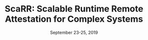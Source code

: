 ---
title: "ScaRR: Scalable Runtime Remote Attestation for Complex Systems"
authors: "F. Toffalini, E. Losiouk, A. Biondo, J. Zhou, M. Conti"
venue: "In Proceedings of the 22nd International Symposium on Research in Attacks, Intrusions and Defenses (RAID 2019)"
type: "conference"
year: 2019
location: "Beijing, China"
date: "September 23-25, 2019"
paperurl: "https://www.usenix.org/system/files/raid2019-toffalini.pdf"
github: ""
--- 